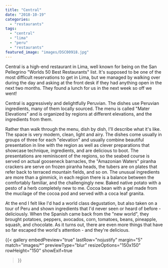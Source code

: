 ```yaml
---
title: "Central"
date: "2018-10-19"
categories: 
  - "restaurants"
tags: 
  - "central"
  - "lima"
  - "peru"
  - "restaurants"
featured_image: "images/DSC00918.jpg"
---
```

Central is a high-end restaurant in Lima, well known for being on the
San Pellegrino "Worlds 50 Best Restaurants" list. It's supposed to be
one of the most difficult reservations to get in Lima, but we managed
by walking over during the day and asking at the front desk if they
had anything open in the next two months. They found a lunch for us in
the next week so off we went!

Central is aggressively and delightfully Peruvian. The dishes use
Peruvian ingredients, many of them locally sourced. The menu is called
"Mater Elevations" and is organized by regions at different
elevations, and the ingredients from them.

Rather than walk through the menu, dish by dish, I'll describe what
it's like. The space is very modern, clean, light and airy. The dishes
come usually in groups of three for each "elevation" and usually
combine beautiful presentation in line with the region as well as
clever preparations that showcase technique, ingredients, and are
delicious to boot. The presentations are reminiscent of the regions,
so the seabed course is served on actual gooseneck barnacles, the
"Amazonian Waters" piranha crackers are serve on frozen piranha heads,
the tubers are on plates that refer back to terraced mountain fields,
and so on. The unusual ingredients are more than a gimmick, in each
region there is a balance between the comfortably familiar, and the
challengingly new. Baked native potato with a pesto of a herb
completely new to me. Cocoa bean with a gel made from the mucilage of
the cocoa pod and served with a coca leaf granita.

At the end I felt like I'd had a world class degustation, but also
taken on a tour of Peru and shown ingredients that I'd never seen or
heard of before - deliciously. When the Spanish came back from the
"new world", they brought potatoes, peppers, avocados, corn, tomatoes,
beans, pineapple, squash, and chocolate. As it turns out, there are
even more things that have so far escaped the world's attention - and
they're delicious.

{{< gallery
      embedPreview="true"
      lastRow="nojustify"
      margin="5"
      match="images/*"
      previewType="blur"
      resizeOptions="150x150"
      rowHeight="150"
      showExif=true
>}}
